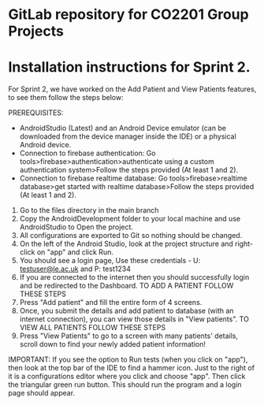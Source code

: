 # GitLab repository for CO2201 Group Projects

# Installation instructions for Sprint 2.

For Sprint 2, we have worked on the Add Patient and View Patients features, to see them follow the steps below: 

PREREQUISITES:
* AndroidStudio (Latest) and an Android Device emulator (can be downloaded from the device manager inside the IDE) or a physical Android device.
* Connection to firebase authentication: Go tools>firebase>authentication>authenticate using a custom authentication system>Follow the steps provided (At least 1 and 2).
* Connection to firebase realtime database: Go tools>firebase>realtime database>get started with realtime database>Follow the steps provided (At least 1 and 2).

1. Go to the files directory in the main branch
2. Copy the AndroidDevelopment folder to your local machine and use AndroidStudio to Open the project.
3. All configurations are exported to Git so nothing should be changed.
4. On the left of the Android Studio, look at the project structure and right-click on "app" and click Run.
5. You should see a login page, Use these credentials - U: testuser@le.ac.uk and P: test1234
6. If you are connected to the internet then you should successfully login and be redirected to the Dashboard.
  TO ADD A PATIENT FOLLOW THESE STEPS
7. Press "Add patient" and fill the entire form of 4 screens.
8. Once, you submit the details and add patient to database (with an internet connection), you can view those details in "View patients".
  TO VIEW ALL PATIENTS FOLLOW THESE STEPS
9. Press "View Patients" to go to a screen with many patients' details, scroll down to find your newly added patient information!


IMPORTANT: If you see the option to Run tests (when you click on "app"), then look at the top bar of the IDE to find a hammer icon. Just to the right of it is a configurations editor where you click and choose "app". Then click the triangular green run button. This should run the program and a login page should appear.
